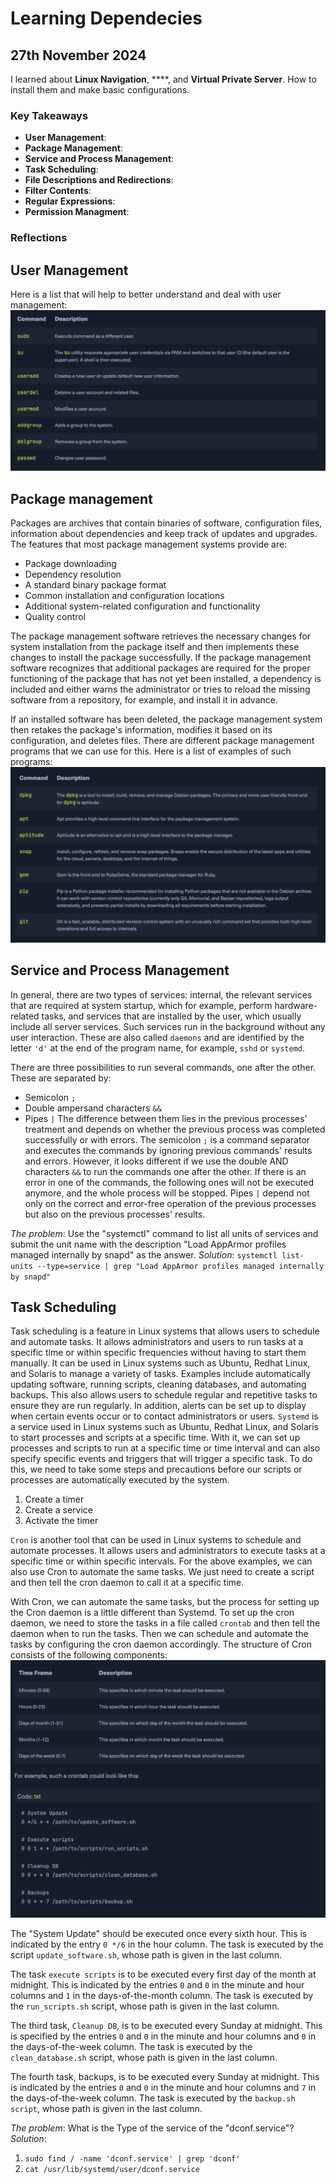 # Learning Dependecies

## 27th November 2024
I learned about **Linux Navigation**, ****, and **Virtual Private Server**. How to install them and make basic configurations. 


### Key Takeaways
- **User Management**: 
- **Package Management**: 
- **Service and Process Management**:
- **Task Scheduling**:
- **File Descriptions and Redirections**:
- **Filter Contents**:
- **Regular Expressions**:
- **Permission Managment**:

### Reflections
## User Management
Here is a list that will help to better understand and deal with user management:
![Command on user management and their defenition](/Linux/resources/user_management.png)

## Package management
Packages are archives that contain binaries of software, configuration files, information about dependencies and keep track of updates and upgrades. The features that most package management systems provide are:

- Package downloading
- Dependency resolution
- A standard binary package format
- Common installation and configuration locations
- Additional system-related configuration and functionality
- Quality control

The package management software retrieves the necessary changes for system installation from the package itself and then implements these changes to install the package successfully. If the package management software recognizes that additional packages are required for the proper functioning of the package that has not yet been installed, a dependency is included and either warns the administrator or tries to reload the missing software from a repository, for example, and install it in advance.

If an installed software has been deleted, the package management system then retakes the package's information, modifies it based on its configuration, and deletes files. There are different package management programs that we can use for this. Here is a list of examples of such programs:
![Here is a list of different package management programs](/Linux/resources/package_management.png)

## Service and Process Management
In general, there are two types of services: internal, the relevant services that are required at system startup, which for example, perform hardware-related tasks, and services that are installed by the user, which usually include all server services. Such services run in the background without any user interaction. These are also called `daemons` and are identified by the letter `'d'` at the end of the program name, for example, `sshd` or `systemd`.

There are three possibilities to run several commands, one after the other. These are separated by:

- Semicolon `;`
- Double ampersand characters `&&`
- Pipes `|`
The difference between them lies in the previous processes' treatment and depends on whether the previous process was completed successfully or with errors. The semicolon `;` is a command separator and executes the commands by ignoring previous commands' results and errors.
However, it looks different if we use the double AND characters `&&` to run the commands one after the other. If there is an error in one of the commands, the following ones will not be executed anymore, and the whole process will be stopped.
Pipes `|` depend not only on the correct and error-free operation of the previous processes but also on the previous processes' results.

*The problem*: Use the "systemctl" command to list all units of services and submit the unit name with the description "Load AppArmor profiles managed internally by snapd" as the answer. 
*Solution*: 
`systemctl list-units --type=service | grep "Load AppArmor profiles managed internally by snapd"`


## Task Scheduling
Task scheduling is a feature in Linux systems that allows users to schedule and automate tasks. It allows administrators and users to run tasks at a specific time or within specific frequencies without having to start them manually. It can be used in Linux systems such as Ubuntu, Redhat Linux, and Solaris to manage a variety of tasks. Examples include automatically updating software, running scripts, cleaning databases, and automating backups. This also allows users to schedule regular and repetitive tasks to ensure they are run regularly. In addition, alerts can be set up to display when certain events occur or to contact administrators or users. 
`Systemd` is a service used in Linux systems such as Ubuntu, Redhat Linux, and Solaris to start processes and scripts at a specific time. With it, we can set up processes and scripts to run at a specific time or time interval and can also specify specific events and triggers that will trigger a specific task. To do this, we need to take some steps and precautions before our scripts or processes are automatically executed by the system.
1. Create a timer
2. Create a service
3. Activate the timer

`Cron` is another tool that can be used in Linux systems to schedule and automate processes. It allows users and administrators to execute tasks at a specific time or within specific intervals. For the above examples, we can also use Cron to automate the same tasks. We just need to create a script and then tell the cron daemon to call it at a specific time.

With Cron, we can automate the same tasks, but the process for setting up the Cron daemon is a little different than Systemd. To set up the cron daemon, we need to store the tasks in a file called `crontab` and then tell the daemon when to run the tasks. Then we can schedule and automate the tasks by configuring the cron daemon accordingly. The structure of Cron consists of the following components:
![The structure of crone their definition and an example](/Linux/resources/task_cron.png)

The "System Update" should be executed once every sixth hour. This is indicated by the entry `0 */6` in the hour column. The task is executed by the script `update_software.sh`, whose path is given in the last column.

The task `execute scripts` is to be executed every first day of the month at midnight. This is indicated by the entries `0` and `0` in the minute and hour columns and `1` in the days-of-the-month column. The task is executed by the `run_scripts.sh` script, whose path is given in the last column.

The third task, `Cleanup DB`, is to be executed every Sunday at midnight. This is specified by the entries `0` and `0` in the minute and hour columns and `0` in the days-of-the-week column. The task is executed by the `clean_database.sh` script, whose path is given in the last column.

The fourth task, backups, is to be executed every Sunday at midnight. This is indicated by the entries `0` and `0` in the minute and hour columns and `7` in the days-of-the-week column. The task is executed by the `backup.sh script`, whose path is given in the last column.

*The problem*: What is the Type of the service of the "dconf.service"?
*Solution*: 
1. `sudo find / -name 'dconf.service' | grep 'dconf'`
2. `cat /usr/lib/systemd/user/dconf.service`
